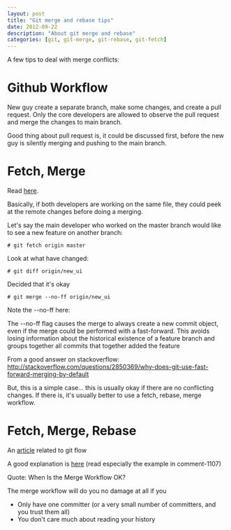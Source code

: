 ```yaml
---
layout: post
title: "Git merge and rebase tips"
date: 2012-09-22
description: "About git merge and rebase"
categories: [git, git-merge, git-rebase, git-fetch]
---
```


A few tips to deal with merge conflicts:

Github Workflow
=================

New guy create a separate branch, make some changes, and create a pull request. Only the core developers are allowed to observe the pull request and merge the changes to main branch.

Good thing about pull request is, it could be discussed first, before the new guy is silently merging and pushing to the main branch.

Fetch, Merge
=============

Read [here](http://longair.net/blog/2009/04/16/git-fetch-and-merge/).

Basically, if both developers are working on the same file, they could peek at the remote changes before doing a merging.

Let's say the main developer who worked on the master branch would like to see a new feature on another branch:

    # git fetch origin master

Look at what have changed:

    # git diff origin/new_ui

Decided that it's okay

    # git merge --no-ff origin/new_ui

Note the --no-ff here:

The --no-ff flag causes the merge to always create a new commit object, even if the merge could be performed with a fast-forward. This avoids losing information about the historical existence of a feature branch and groups together all commits that together added the feature

From a good answer on stackoverflow:
http://stackoverflow.com/questions/2850369/why-does-git-use-fast-forward-merging-by-default

But, this is a simple case... this is usually okay if there are no conflicting changes. If there is, it's usually better to use a fetch, rebase, merge workflow.

Fetch, Merge, Rebase
====================

An [article](http://jeffkreeftmeijer.com/2010/the-magical-and-not-harmful-rebase/) related to git flow

A good explanation is [here](http://www.randyfay.com/comment/1107#comment-1107) (read especially the example in comment-1107)

Quote:
When Is the Merge Workflow OK?

The merge workflow will do you no damage at all if you

- Only have one committer (or a very small number of committers, and you trust them all)
- You don't care much about reading your history
